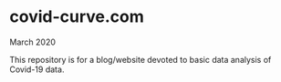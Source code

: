 # covid-curve.com

March 2020

This repository is for a blog/website devoted to basic data analysis of Covid-19 data.
